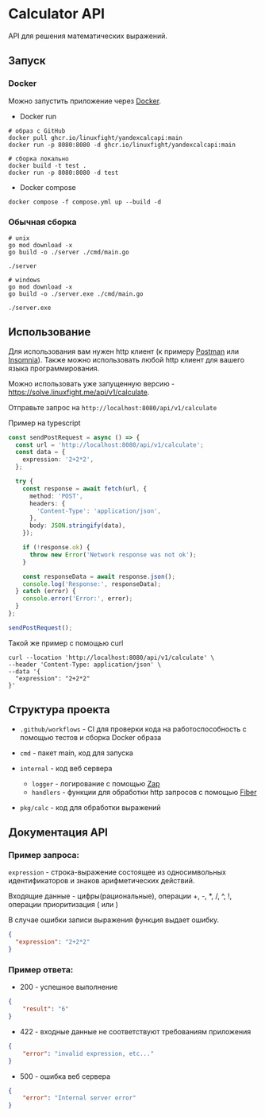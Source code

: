 # Calculator API

API для решения математических выражений.

## Запуск
### Docker
Можно запустить приложение через [Docker](https://www.docker.com/).

- Docker run
```shell
# образ с GitHub
docker pull ghcr.io/linuxfight/yandexcalcapi:main
docker run -p 8080:8080 -d ghcr.io/linuxfight/yandexcalcapi:main

# сборка локально
docker build -t test .
docker run -p 8080:8080 -d test
```
- Docker compose
```shell
docker compose -f compose.yml up --build -d
``` 

### Обычная сборка
```shell
# unix
go mod download -x
go build -o ./server ./cmd/main.go

./server

# windows
go mod download -x
go build -o ./server.exe ./cmd/main.go

./server.exe
```

## Использование
Для использования вам нужен http клиент (к примеру [Postman](https://www.postman.com/downloads/) или [Insomnia](https://insomnia.rest/download)).
Также можно использовать любой http клиент для вашего языка программирования.

Можно использовать уже запущенную версию - https://solve.linuxfight.me/api/v1/calculate.

Отправьте запрос на ```http://localhost:8080/api/v1/calculate```

Пример на typescript
```typescript
const sendPostRequest = async () => {
  const url = 'http://localhost:8080/api/v1/calculate';
  const data = {
    expression: '2+2*2',
  };

  try {
    const response = await fetch(url, {
      method: 'POST',
      headers: {
        'Content-Type': 'application/json',
      },
      body: JSON.stringify(data),
    });

    if (!response.ok) {
      throw new Error('Network response was not ok');
    }

    const responseData = await response.json();
    console.log('Response:', responseData);
  } catch (error) {
    console.error('Error:', error);
  }
};

sendPostRequest();
```

Такой же пример с помощью curl
```shell
curl --location 'http://localhost:8080/api/v1/calculate' \
--header 'Content-Type: application/json' \
--data '{
  "expression": "2+2*2"
}'
```

## Структура проекта
- ```.github/workflows``` - CI для проверки кода на работоспособность с помощью тестов и сборка Docker образа

- ```cmd``` - пакет main, код для запуска

- ```internal``` - код веб сервера
  - ```logger``` - логирование с помощью [Zap](https://github.com/uber-go/zap)
  - ```handlers``` - функции для обработки http запросов с помощью [Fiber](https://github.com/gofiber/fiber)

- ```pkg/calc``` - код для обработки выражений

## Документация API
### Пример запроса:

```expression``` - строка-выражение состоящее из односимвольных идентификаторов и знаков арифметических действий.

Входящие данные - цифры(рациональные), операции +, -, *, /, ^, !, операции приоритизация ( или )

В случае ошибки записи выражения функция выдает ошибку.
```json
{
  "expression": "2+2*2"
}
```

### Пример ответа:
- 200 - успешное выполнение
```json
{
    "result": "6"
}
```

- 422 - входные данные не соответствуют требованиям приложения
```json
{
    "error": "invalid expression, etc..."
}
``` 

- 500 - ошибка веб сервера
```json
{
    "error": "Internal server error"
}
```
